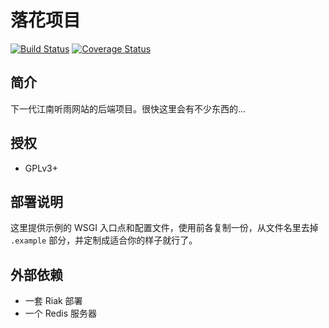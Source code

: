 # 落花项目

[![Build Status](https://travis-ci.org/jnrainerds/luohua.png)](https://travis-ci.org/jnrainerds/luohua)
[![Coverage Status](https://coveralls.io/repos/jnrainerds/luohua/badge.png?branch=master)](https://coveralls.io/r/jnrainerds/luohua?branch=master)


## 简介

下一代江南听雨网站的后端项目。很快这里会有不少东西的...


## 授权

* GPLv3+


## 部署说明

这里提供示例的 WSGI 入口点和配置文件，使用前各复制一份，从文件名里去掉 `.example` 部分，并定制成适合你的样子就行了。


## 外部依赖

* 一套 Riak 部署
* 一个 Redis 服务器


<!-- vim:set ai et ts=4 sw=4 sts=4 fenc=utf-8: -->
